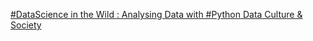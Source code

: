 [#DataScience in the Wild : Analysing Data with #Python   Data Culture & Society](https://qi.tc/qi/117885)